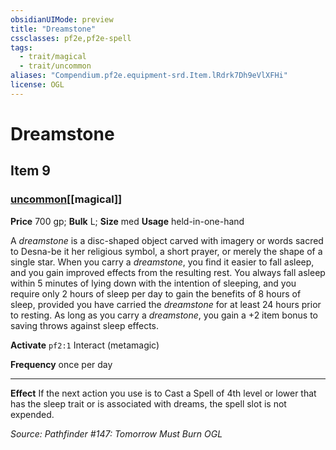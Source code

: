 ```yaml
---
obsidianUIMode: preview
title: "Dreamstone"
cssclasses: pf2e,pf2e-spell
tags:
  - trait/magical
  - trait/uncommon
aliases: "Compendium.pf2e.equipment-srd.Item.lRdrk7Dh9eVlXFHi"
license: OGL
---
```

# Dreamstone
## Item 9
### [uncommon](uncommon "Uncommon Rarity Trait")[[magical]]


**Price** 700 gp; 
**Bulk** L; **Size** med
**Usage** held-in-one-hand

A _dreamstone_ is a disc-shaped object carved with imagery or words sacred to Desna-be it her religious symbol, a short prayer, or merely the shape of a single star. When you carry a _dreamstone_, you find it easier to fall asleep, and you gain improved effects from the resulting rest. You always fall asleep within 5 minutes of lying down with the intention of sleeping, and you require only 2 hours of sleep per day to gain the benefits of 8 hours of sleep, provided you have carried the _dreamstone_ for at least 24 hours prior to resting. As long as you carry a _dreamstone_, you gain a +2 item bonus to saving throws against sleep effects.

**Activate** `pf2:1` Interact (metamagic)

**Frequency** once per day

* * *

**Effect** If the next action you use is to Cast a Spell of 4th level or lower that has the sleep trait or is associated with dreams, the spell slot is not expended.

*Source: Pathfinder #147: Tomorrow Must Burn*
*OGL*